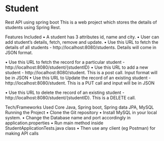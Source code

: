 # Student
Rest API using spring boot
This is a web project which stores the details of students using Spring Rest.

Features Included
•	A student has 3 attributes id, name and city.
•	User can add student’s details, fetch, remove and update.
•	Use this URL to fetch the details of all students - http://localhost:8080/students. Details will come in JSON format.

•	Use this URL to fetch the record for a particular student - http://localhost:8080/student/{studentID}
•	Use this URL to add a new student - http://localhost:8080/student. This is a post call. Input format will be in JSON
•	Use this URL to Update the record of an existing student - http://localhost:8080/student. This is a PUT call and input will be in JSON
 

•	Use this URL to delete the record of an existing student - http://localhost:8080/student/{studentID}. This is a DELETE call.
 

Tech/Frameworks Used
Core Java, Spring boot, Spring data JPA, MySQL
Running the Project
•	Clone the Git repository
•	Install MySQL in your local system.
•	Change the Database name and port accordingly in application.properties
•	Run main method inside StudentApplicationTests.java class
•	Then use any client (eg Postman) for making API calls

 


